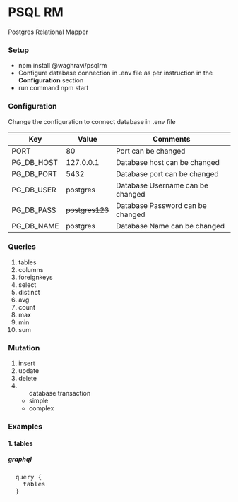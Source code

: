 # PSQL RM
Postgres Relational Mapper

### Setup
<ul>
  <li>npm install @waghravi/psqlrm</li>
  <li>Configure database connection in .env file as per instruction in the <b>Configuration</b> section</li>
  <li>run command npm start</li>
</ul>

### Configuration
Change the configuration to connect database in .env file
<table>
  <thead>
    <tr>
      <th>Key</th>
      <th>Value</th>
      <th>Comments</th>
    </tr>
  </thead>
  <tbody>
    <tr>
      <td>
        PORT
      </td>
      <td>
        80
      </td>
      <td>
        Port can be changed
      </td>
    </tr>
    <tr>
      <td>
        PG_DB_HOST
      </td>
      <td>
        127.0.0.1
      </td>
      <td>
        Database host can be changed
      </td>
    </tr>
    <tr>
      <td>
        PG_DB_PORT
      </td>
      <td>
        5432
      </td>
      <td>
        Database port can be changed
      </td>
    </tr>
    <tr>
      <td>
        PG_DB_USER
      </td>
      <td>
        postgres
      </td>
      <td>
        Database Username can be changed
      </td>
    </tr>
    <tr>
      <td>
        PG_DB_PASS
      </td>
      <td>
        <strike>postgres123</strike>
      </td>
      <td>
        Database Password can be changed
      </td>
    </tr>
    <tr>
      <td>
        PG_DB_NAME
      </td>
      <td>
        postgres
      </td>
      <td>
        Database Name can be changed
      </td>
    </tr>
  </tbody>
</table>

### Queries
<ol>
  <li>tables</li>
  <li>columns</li>
  <li>foreignkeys</li>
  <li>select</li>
  <li>distinct</li>
  <li>avg</li>
  <li>count</li>
  <li>max</li>
  <li>min</li>
  <li>sum</li>
</ol>

### Mutation
<ol>
  <li>insert</li>
  <li>update</li>
  <li>delete</li>
  <li>
    <ul>
      database transaction
      <li>simple</li>
      <li>complex</li>
    </ul>
  </li>
</ol>

### Examples
#### 1. tables
##### graphql
<pre>
  query {
    tables
  }
</pre>